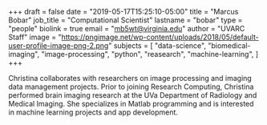 +++
draft = false
date = "2019-05-17T15:25:10-05:00"
title = "Marcus Bobar"
job_title = "Computational Scientist"
lastname = "bobar"
type = "people"
biolink = true
email = "mb5wt@virginia.edu"
author = "UVARC Staff"
image = "https://pngimage.net/wp-content/uploads/2018/05/default-user-profile-image-png-2.png"
subjects = [
  "data-science",
  "biomedical-imaging",
  "image-processing",
  "python",
  "reasearch",
  "machine-learning",
]
+++

Christina collaborates with researchers on image processing and imaging data management projects. Prior to joining Research Computing, Christina performed brain imaging research at the UVa Department of Radiology and Medical Imaging. She specializes in Matlab programming and is interested in machine learning projects and app development.
